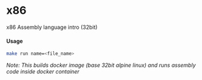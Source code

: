 # x86

x86 Assembly language intro (32bit)

#### Usage

```sh
make run name=<file_name>
```

_Note: This builds docker image (base 32bit alpine linux) and runs assembly code inside docker container_
